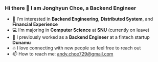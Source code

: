 ### Hi there 👋 I am Jonghyun Choe, a Backend Engineer

- 🌱 I'm interested in **Backend Engineering**, **Distributed System**, and **Financial Experience**
- 💻 I’m majoring in **Computer Science** at **SNU** (currently on leave) 
- 🔭 I previously worked as a **Backend Engineer** at a fintech startup **Dunamu**
- 🔥 I love connecting with new people so feel free to reach out 
- 📫 How to reach me: andy.choe729@gmail.com
